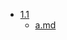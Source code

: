 - <a href = "E:\Node_projects\Node_Way\Education\IlKan\_arh\learn.javascript.ru\Browser\1\1.1\cat.1.1\dir.1.1.md">1.1</a>
    - <a href = "E:\Node_projects\Node_Way\Education\IlKan\_arh\learn.javascript.ru\Browser\1\1.1\a.md">a.md</a>
